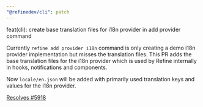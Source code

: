 ```yaml
---
"@refinedev/cli": patch
---
```


feat(cli): create base translation files for i18n provider in add provider command

Currently `refine add provider i18n` command is only creating a demo i18n provider implementation but misses the translation files. This PR adds the base translation files for the i18n provider which is used by Refine internally in hooks, notifications and components.

Now `locale/en.json` will be added with primarily used translation keys and values for the i18n provider.

[Resolves #5918](https://github.com/refinedev/refine/issues/5918)
